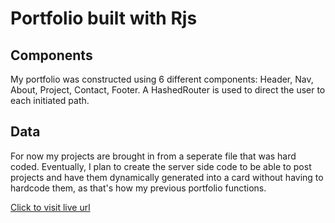 # Portfolio built with Rjs

## Components

My portfolio was constructed using 6 different components: Header, Nav, About, Project, Contact, Footer.
A HashedRouter is used to direct the user to each initiated path.

## Data

For now my projects are brought in from a seperate file that was hard coded. Eventually, I plan to create the server side code to be able to post projects and have them dynamically generated into a card without having to hardcode them, as that's how my previous portfolio functions.

<a href="https://jalenarms1.github.io/portfolio-rjs/">Click to visit live url</a>
